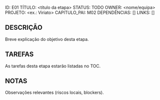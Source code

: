 ID: E01
TÍTULO: <título da etapa>
STATUS: TODO
OWNER: <nome/equipa>
PROJETO: <ex.: Viriato>
CAPITULO_PAI: M02
DEPENDÊNCIAS: []
LINKS: []

## DESCRIÇÃO

Breve explicação do objetivo desta etapa.

## TAREFAS

As tarefas desta etapa estarão listadas no TOC.

## NOTAS

Observações relevantes (riscos locais, blockers).
